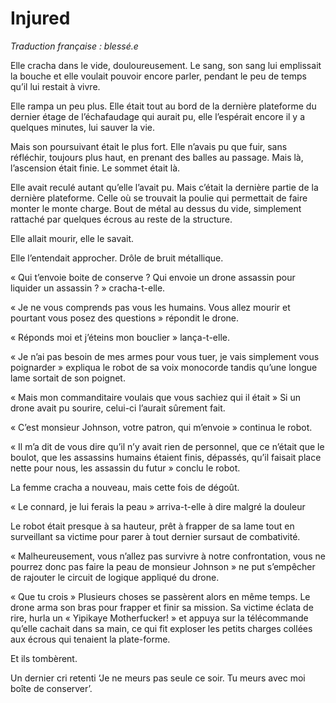 # Injured

*Traduction française : blessé.e*


Elle cracha dans le vide, douloureusement. Le sang, son sang lui emplissait la bouche et elle voulait pouvoir encore parler, pendant le peu de temps qu’il lui restait à vivre.


Elle rampa un peu plus. Elle était tout au bord de la dernière plateforme du dernier étage de l’échafaudage qui aurait pu, elle l’espérait encore il y a quelques minutes, lui sauver la vie.


Mais son poursuivant était le plus fort. Elle n’avais pu que fuir, sans réfléchir, toujours plus haut, en prenant des balles au passage. Mais là, l’ascension était finie. Le sommet était là.

Elle avait reculé autant qu’elle l’avait pu. Mais c’était la dernière partie de la dernière plateforme. Celle où se trouvait la poulie qui permettait de faire monter le monte charge. Bout de métal au dessus du vide, simplement rattaché par quelques écrous au reste de la structure.

Elle allait mourir, elle le savait.

Elle l’entendait approcher. Drôle de bruit métallique.

« Qui t’envoie boite de conserve ? Qui envoie un drone assassin pour liquider un assassin ? » cracha-t-elle.

« Je ne vous comprends pas vous les humains. Vous allez mourir et pourtant vous posez des questions » répondit le drone.

« Réponds moi et j’éteins mon bouclier » lança-t-elle.

« Je n’ai pas besoin de mes armes pour vous tuer, je vais simplement vous poignarder » expliqua le robot de sa voix monocorde tandis qu’une longue lame sortait de son poignet.

« Mais mon commanditaire voulais que vous sachiez qui il était » Si un drone avait pu sourire, celui-ci l’aurait sûrement fait.

« C’est monsieur Johnson, votre patron, qui m’envoie » continua le robot.

« Il m’a dit de vous dire qu’il n’y avait rien de personnel, que ce n’était que le boulot, que les assassins humains étaient finis, dépassés, qu’il faisait place nette pour nous, les assassin du futur » conclu le robot.

La femme cracha a nouveau, mais cette fois de dégoût.

« Le connard, je lui ferais la peau » arriva-t-elle à dire malgré la douleur

Le robot était presque à sa hauteur, prêt à frapper de sa lame tout en surveillant sa victime pour parer à tout dernier sursaut de combativité.

« Malheureusement, vous n’allez pas survivre à notre confrontation, vous ne pourrez donc pas faire la peau de monsieur Johnson » ne put s’empêcher de rajouter le circuit de logique appliqué du drone.

« Que tu crois »
Plusieurs choses se passèrent alors en même temps. Le drone arma son bras pour frapper et finir sa mission. Sa victime éclata de rire, hurla un « Yipikaye Motherfucker! » et appuya sur la télécommande qu’elle cachait dans sa main, ce qui fit exploser les petits charges collées aux écrous qui tenaient la plate-forme.

Et ils tombèrent.

Un dernier cri retenti ‘Je ne meurs pas seule ce soir. Tu meurs avec moi boîte de conserver’.

